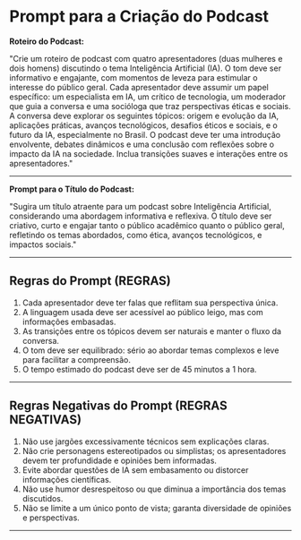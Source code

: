 # Prompt para a Criação do Podcast

**Roteiro do Podcast:**

"Crie um roteiro de podcast com quatro apresentadores (duas mulheres e dois homens) discutindo o tema Inteligência Artificial (IA). O tom deve ser informativo e engajante, com momentos de leveza para estimular o interesse do público geral. Cada apresentador deve assumir um papel específico: um especialista em IA, um crítico de tecnologia, um moderador que guia a conversa e uma socióloga que traz perspectivas éticas e sociais. A conversa deve explorar os seguintes tópicos: origem e evolução da IA, aplicações práticas, avanços tecnológicos, desafios éticos e sociais, e o futuro da IA, especialmente no Brasil. O podcast deve ter uma introdução envolvente, debates dinâmicos e uma conclusão com reflexões sobre o impacto da IA na sociedade. Inclua transições suaves e interações entre os apresentadores."

---

**Prompt para o Título do Podcast:**

"Sugira um título atraente para um podcast sobre Inteligência Artificial, considerando uma abordagem informativa e reflexiva. O título deve ser criativo, curto e engajar tanto o público acadêmico quanto o público geral, refletindo os temas abordados, como ética, avanços tecnológicos, e impactos sociais."

---

## Regras do Prompt (REGRAS)

1. Cada apresentador deve ter falas que reflitam sua perspectiva única.
2. A linguagem usada deve ser acessível ao público leigo, mas com informações embasadas.
3. As transições entre os tópicos devem ser naturais e manter o fluxo da conversa.
4. O tom deve ser equilibrado: sério ao abordar temas complexos e leve para facilitar a compreensão.
5. O tempo estimado do podcast deve ser de 45 minutos a 1 hora.

---

## Regras Negativas do Prompt (REGRAS NEGATIVAS)

1. Não use jargões excessivamente técnicos sem explicações claras.
2. Não crie personagens estereotipados ou simplistas; os apresentadores devem ter profundidade e opiniões bem informadas.
3. Evite abordar questões de IA sem embasamento ou distorcer informações científicas.
4. Não use humor desrespeitoso ou que diminua a importância dos temas discutidos.
5. Não se limite a um único ponto de vista; garanta diversidade de opiniões e perspectivas.

---
